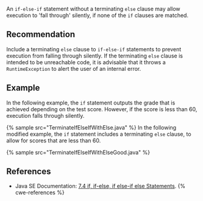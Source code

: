 An `if-else-if` statement without a terminating `else` clause may allow execution to 'fall through' silently, if none of the `if` clauses are matched.


## Recommendation
Include a terminating `else` clause to `if-else-if` statements to prevent execution from falling through silently. If the terminating `else` clause is intended to be unreachable code, it is advisable that it throws a `RuntimeException` to alert the user of an internal error.


## Example
In the following example, the `if` statement outputs the grade that is achieved depending on the test score. However, if the score is less than 60, execution falls through silently.

{% sample src="TerminateIfElseIfWithElse.java" %}
In the following modified example, the `if` statement includes a terminating `else` clause, to allow for scores that are less than 60.

{% sample src="TerminateIfElseIfWithElseGood.java" %}

## References
* Java SE Documentation: [7.4 if, if-else, if else-if else Statements](https://www.oracle.com/java/technologies/javase/codeconventions-statements.html#449).
{% cwe-references %}
